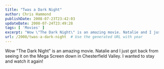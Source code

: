 ```yaml
---
title: "Twas a Dark Night"
author: Chris Hammond
publishDate: 2008-07-23T23:42:03
updateDate: 2008-07-24T23:49:28
tags: [ 'Movies' ]
excerpt: "Wow \"The Dark Night\" is an amazing movie. Natalie and I just got back from seeing it on the Mega Screen down in Chesterfield Valley. I wanted to stay and watch it again!"
url: /2008/twas-a-dark-night  # Use the generated URL with year
---
```

<p>Wow "The Dark Night" is an amazing movie. Natalie and I just got back from seeing it on the Mega Screen down in Chesterfield Valley. I wanted to stay and watch it again!</p>

